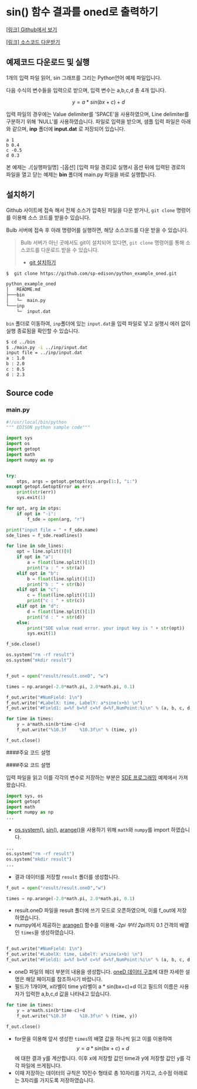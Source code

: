 # sin() 함수 결과를 oned로 출력하기


[[링크] Github에서 보기](https://github.com/sp-edison/python_example_oned)

[[링크] 소스코드 다운받기](https://github.com/sp-edison/python_example_oned/archive/master.zip)

## 예제코드 다운로드 및 실행

1개의 입력 파일 읽어, sin 그래프를 그리는 Python언어 예제 파일입니다.

다음 수식의 변수들을 입력으로 받으며, 입력 변수는 a,b,c,d 총 4개 입니다.

$$ y = a * sin(bx+c)+d $$


입력 파일의 경우에는 Value delimiter를 'SPACE'을 사용하였으며, Line delimiter를 구분하기 위해 'NULL'를 사용하였습니다. 파일로 입력을 받으며, 샘플 입력 파일은 아래와 같으며, **inp** 폴더에 **input.dat** 로 저장되어 있습니다.

```
a 1
b 0.4
c -0.5
d 0.3
```

본 예제는 ./[실행파일명] -[옵션] [입력 파일 경로]로 실행시 옵션 뒤에 입력된 경로의 파일을 열고 닫는 예제는 **bin** 폴더에 main.py 파일을 바로 실행합니다.

## 설치하기

Github 사이트에 접속 해서 전체 소스가 압축된 파일을 다운 받거나, ```git clone``` 명령어를 이용해 소스 코드를 받을수 있습니다.

Bulb 서버에 접속 후 아래 명령어를 실행하면, 해당 소스코드를 다운 받을 수 있습니다.
> Bulb 서버가 아닌 곳에서도 git이 설치되어 있다면, ```git clone``` 명령어를 통해 소스코드를 다운로드 받을 수 있습니다.
> - [git 설치하기](https://git-scm.com/book/ko/v2/%EC%8B%9C%EC%9E%91%ED%95%98%EA%B8%B0-Git-%EC%84%A4%EC%B9%98)

```bash
$  git clone https://github.com/sp-edison/python_example_oned.git
```

```bash
python_example_oned
│   README.md
├───bin
│   └─  main.py
└───inp
    └─  input.dat
```

```bin``` 폴더로 이동하여, ```inp```폴더에 있는 ```input.dat```을 입력 파일로 넣고 실행시 에러 없이 실행 종료됨을 확인할 수 있습니다.

```bash
$ cd ../bin
$ ./main.py -i ../inp/input.dat
input file = ../inp/input.dat
a : 1.0
b : 2.0
c : 0.5
d : 2.3
```


## Source code

### main.py
```python
#!/usr/local/bin/python
""" EDISON python sample code"""

import sys
import os
import getopt
import math
import numpy as np


try:
    otps, args = getopt.getopt(sys.argv[1:], "i:")
except getopt.GetoptError as err:
    print(str(err))
    sys.exit(1)

for opt, arg in otps:
    if opt in "-i":
        f_sde = open(arg, "r")

print("input file = " + f_sde.name)
sde_lines = f_sde.readlines()

for line in sde_lines:
    opt = line.split()[0]
    if opt in "a":
        a = float(line.split()[1])
        print("a : " + str(a))
    elif opt in "b":
        b = float(line.split()[1])
        print("b : " + str(b))
    elif opt in "c":
        c = float(line.split()[1])
        print("c : " + str(c))
    elif opt in "d":
        d = float(line.split()[1])
        print("d : " + str(d))
    else:
        print("SDE value read error. your input key is " + str(opt))
        sys.exit(1)

f_sde.close()

os.system("rm -rf result")
os.system("mkdir result")


f_out = open("result/result.oneD", "w")

times = np.arange(-2.0*math.pi, 2.0*math.pi, 0.1)

f_out.write("#NumField: 1\n")
f_out.write("#LabelX: time, LabelY: a*sine(x+b) \n")
f_out.write("#Field1: a=%f b=%f c=%f d=%f,NumPoint:%i\n" % (a, b, c, d, len(times)))

for time in times:
    y = a*math.sin(b*time-c)+d
    f_out.write("%10.3f     %10.3f\n" % (time, y))

f_out.close()
```


####주요 코드 설명

####주요 코드 설명

입력 파일을 읽고 이를 각각의 변수로 저장하는 부분은 [SDE 프로그래밍](./SDE.md) 예제에서 가져왔습니다.

```Python
import sys, os
import getopt
import math
import numpy as np
...
```
- [os.system()](https://wikidocs.net/33), [sin()](https://docs.python.org/2/library/math.html), [arange()](http://docs.scipy.org/doc/numpy/reference/generated/numpy.arange.html)을 사용하기 위해 ```math```와 ```numpy```를 import 하였습니다.

```Python
...
os.system("rm -rf result")
os.system("mkdir result")
...

```
- 결과 데이터를 저장할 ```result```  폴더를 생성합니다.


```python
f_out = open("result/result.oneD","w")

times = np.arange(-2.0*math.pi, 2.0*math.pi, 0.1)
```
- result.oneD 파일을 result 폴더에 쓰기 모드로 오픈하였으며, 이를 f_out에 저장하였습니다.
- numpy에서 제공하는 [arange()](http://docs.scipy.org/doc/numpy/reference/generated/numpy.arange.html) 함수를 이용해 -2*pi 부터 2*pi까지 0.1 간격의 배열인 ```times```을 생성하였습니다.

```python

f_out.write("#NumField: 1\n")
f_out.write("#LabelX: time, LabelY: a*sine(x+b) \n")
f_out.write("#Field1: a=%f b=%f c=%f d=%f,NumPoint:%i\n" % (a, b, c, d, len(times)))

```
- oneD 파일의 헤더 부분의 내용을 생성합니다. [oneD 데이터 구조](../02_Output_programing/03_oneD.md)에 대한 자세한 설명은 해당 페이지를 참조하시기 바랍니다.
- 필드가 1개이며, x라벨이 time y라벨이 a * sin(bx+c)+d 이고 필드의 이름은 사용자가 입력한 a,b,c,d 값을 나타내고 있습니다.

```python
for time in times:
    y = a*math.sin(b*time-c)+d
    f_out.write("%10.3f     %10.3f\n" % (time, y))

f_out.close()
```
- for문을 이용해 앞서 생성한 ```times```의 배열 값을 하나씩 읽고 이를 이용하여 $$y=a*sin(bx+c)+d$$ 에 대한 결과 y를 계산합니다. 이후 x에 저장할 값인 time과 y에 저장할 값인 y를 각각 파일에 쓰게됩니다.
- 이때 저장하는 데이터의 규칙은 10진수 형태로 총 10자리를 가지고, 소수점 아래로는 3자리를 가지도록 저장하였습니다.
